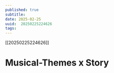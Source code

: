 ```yaml
---
published: true
subtitle: 
date: 2025-02-25
uuid:  20250225224626
tags: 
---
```


[[20250225224626]]

# Musical-Themes x Story
